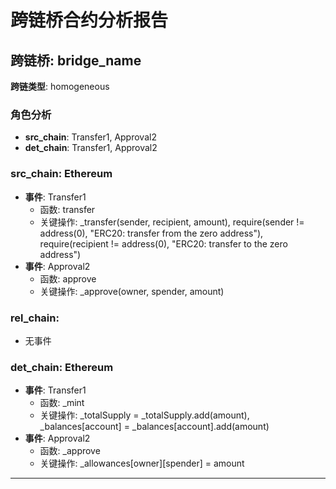 # 跨链桥合约分析报告
## 跨链桥: bridge_name
**跨链类型**: homogeneous
### 角色分析
- **src_chain**: Transfer1, Approval2
- **det_chain**: Transfer1, Approval2
### src_chain: Ethereum
- **事件**: Transfer1
  - 函数: transfer
  - 关键操作: _transfer(sender, recipient, amount), require(sender != address(0), "ERC20: transfer from the zero address"), require(recipient != address(0), "ERC20: transfer to the zero address")
- **事件**: Approval2
  - 函数: approve
  - 关键操作: _approve(owner, spender, amount)
### rel_chain: 
- 无事件
### det_chain: Ethereum
- **事件**: Transfer1
  - 函数: _mint
  - 关键操作: _totalSupply = _totalSupply.add(amount), _balances[account] = _balances[account].add(amount)
- **事件**: Approval2
  - 函数: _approve
  - 关键操作: _allowances[owner][spender] = amount
---
